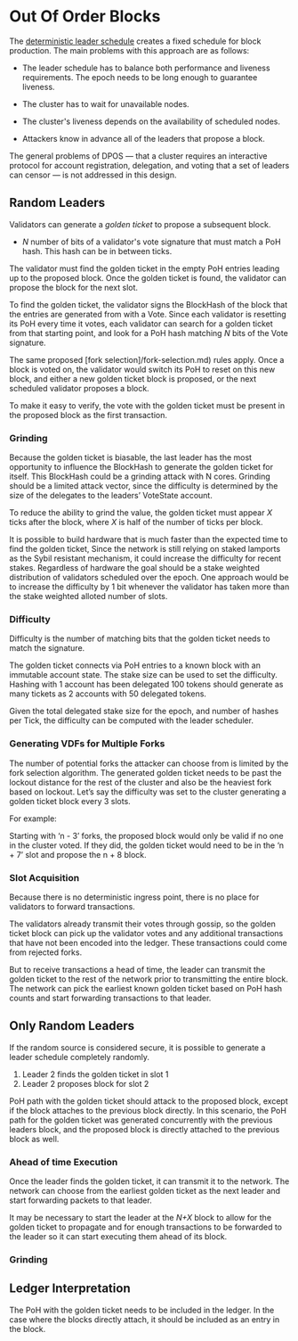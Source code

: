 # Out Of Order Blocks

The [deterministic leader schedule](../tree/master/book/src/leader-rotation.md)
creates a fixed schedule for block production.  The main problems with this
approach are as follows:

* The leader schedule has to balance both performance and liveness requirements.
The epoch needs to be long enough to guarantee liveness.

* The cluster has to wait for unavailable nodes.

* The cluster's liveness depends on the availability of scheduled nodes.

* Attackers know in advance all of the leaders that propose a block.

The general problems of DPOS — that a cluster requires an interactive protocol
for account registration, delegation, and voting that a set of leaders can
censor — is not addressed in this design.

## Random Leaders

Validators can generate a *golden ticket* to propose a subsequent block.

* *N* number of bits of a validator's vote signature that must match a PoH hash.
This hash can be in between ticks.

The validator must find the golden ticket in the empty PoH entries leading up to
the proposed block.  Once the golden ticket is found, the validator can propose the
block for the next slot.

To find the golden ticket, the validator signs the BlockHash of the block that the
entries are generated from with a Vote.  Since each validator is resetting its
PoH every time it votes, each validator can search for a golden ticket from that
starting point, and look for a PoH hash matching *N* bits of the Vote signature.

The same proposed [fork selection]/fork-selection.md) rules apply.  Once a block
is voted on, the validator would switch its PoH to reset on this new block, and
either a new golden ticket block is proposed, or the next scheduled validator
proposes a block.

To make it easy to verify, the vote with the golden ticket must be present in
the proposed block as the first transaction.

### Grinding

Because the golden ticket is biasable, the last leader has the most opportunity
to influence the BlockHash to generate the golden ticket for itself.  This
BlockHash could be a grinding attack with N cores.  Grinding should be a limited
attack vector, since the difficulty is determined by the size of the delegates
to the leaders’ VoteState account.

To reduce the ability to grind the value, the golden ticket must appear *X*
ticks after the block, where *X* is half of the number of ticks per block.

It is possible to build hardware that is much faster than the expected time to
find the golden ticket, Since the network is still relying on staked lamports as
the Sybil resistant mechanism, it could increase the difficulty for recent
stakes.  Regardless of hardware the goal should be a stake weighted distribution
of validators scheduled over the epoch.  One approach would be to increase the
difficulty by 1 bit whenever the validator has taken more than the stake
weighted alloted number of slots.

### Difficulty

Difficulty is the number of matching bits that the golden ticket needs to match
the signature.

The golden ticket connects via PoH entries to a known block with an immutable
account state.  The stake size can be used to set the difficulty.  Hashing with
1 account has been delegated 100 tokens should generate as many tickets as 2
accounts with 50 delegated tokens.

Given the total delegated stake size for the epoch, and number of hashes per
Tick, the difficulty can be computed with the leader scheduler.

### Generating VDFs for Multiple Forks

The number of potential forks the attacker can choose from is limited by
the fork selection algorithm.  The generated golden ticket needs to be past the
lockout distance for the rest of the cluster and also be the heaviest fork
based on lockout.  Let’s say the difficulty was set to the cluster generating a
golden ticket block every 3 slots.

For example:

Starting with ‘n - 3’ forks, the proposed block would only be valid if no one in
the cluster voted.  If they did, the golden ticket would need to be in the ‘n +
7’ slot and propose the n + 8 block.

### Slot Acquisition

Because there is no deterministic ingress point, there is no place for
validators to forward transactions. 

The validators already transmit their votes through gossip, so the golden ticket
block can pick up the validator votes and any additional transactions that have
not been encoded into the ledger.  These transactions could come from rejected
forks.

But to receive transactions a head of time, the leader can transmit the golden
ticket to the rest of the network prior to transmitting the entire block.  The
network can pick the earliest known golden ticket based on PoH hash counts and
start forwarding transactions to that leader.

## Only Random Leaders

If the random source is considered secure, it is possible to generate a leader
schedule completely randomly.

1. Leader 2 finds the golden ticket in slot 1
2. Leader 2 proposes block for slot 2

PoH path with the golden ticket should attack to the proposed block, except if
the block attaches to the previous block directly. In this scenario, the PoH
path for the golden ticket was generated concurrently with the previous leaders
block, and the proposed block is directly attached to the previous block as
well.

### Ahead of time Execution

Once the leader finds the golden ticket, it can transmit it to the network.  The
network can choose from the earliest golden ticket as the next leader and start
forwarding packets to that leader.

It may be necessary to start the leader at the *N+X* block to allow for the
golden ticket to propagate and for enough transactions to be forwarded to the
leader so it can start executing them ahead of its block.

### Grinding


## Ledger Interpretation

The PoH with the golden ticket needs to be included in the ledger.  In the case
where the blocks directly attach, it should be included as an entry in the
block.
